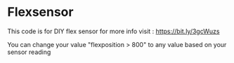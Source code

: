 # Flexsensor
This code is for DIY flex sensor for more info visit : https://bit.ly/3gcWuzs


You can change your value "flexposition > 800" to any value based on your sensor reading
